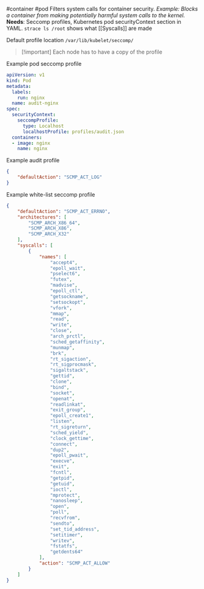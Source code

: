 #container #pod
Filters system calls for container security.
_Example: Blocks a container from making potentially harmful system calls to the kernel._
**Needs**: Seccomp profiles, Kubernetes pod securityContext section in YAML.
`strace ls /root` shows what [[Syscalls]] are made

Default profile location `/var/lib/kubelet/seccomp/`
>[!important] Each node has to have a copy of the profile

Example pod seccomp profile
```yaml
apiVersion: v1
kind: Pod
metadata:
  labels:
    run: nginx
  name: audit-nginx
spec:
  securityContext:
    seccompProfile:
      type: Localhost
      localhostProfile: profiles/audit.json
  containers:
  - image: nginx
    name: nginx
```

Example audit profile
```json
{
    "defaultAction": "SCMP_ACT_LOG"
}
```

Example white-list seccomp profile
```json
{
    "defaultAction": "SCMP_ACT_ERRNO",
    "architectures": [
        "SCMP_ARCH_X86_64",
        "SCMP_ARCH_X86",
        "SCMP_ARCH_X32"
    ],
    "syscalls": [
        {
            "names": [
                "accept4",
                "epoll_wait",
                "pselect6",
                "futex",
                "madvise",
                "epoll_ctl",
                "getsockname",
                "setsockopt",
                "vfork",
                "mmap",
                "read",
                "write",
                "close",
                "arch_prctl",
                "sched_getaffinity",
                "munmap",
                "brk",
                "rt_sigaction",
                "rt_sigprocmask",
                "sigaltstack",
                "gettid",
                "clone",
                "bind",
                "socket",
                "openat",
                "readlinkat",
                "exit_group",
                "epoll_create1",
                "listen",
                "rt_sigreturn",
                "sched_yield",
                "clock_gettime",
                "connect",
                "dup2",
                "epoll_pwait",
                "execve",
                "exit",
                "fcntl",
                "getpid",
                "getuid",
                "ioctl",
                "mprotect",
                "nanosleep",
                "open",
                "poll",
                "recvfrom",
                "sendto",
                "set_tid_address",
                "setitimer",
                "writev",
                "fstatfs",
                "getdents64"
            ],
            "action": "SCMP_ACT_ALLOW"
        }
    ]
}
```